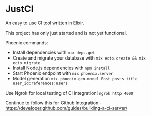 # JustCI

An easy to use CI tool written in Elixir.

This project has only just started and is not yet functional.

Phoenix commands:
  * Install dependencies with `mix deps.get`
  * Create and migrate your database with `mix ecto.create && mix ecto.migrate`
  * Install Node.js dependencies with `npm install`
  * Start Phoenix endpoint with `mix phoenix.server`
  * Model generation `mix phoenix.gen.model Post posts title user_id:references:users`

Use Ngrok for local testing of CI integration!
`ngrok http 4000`

Continue to follow this for Github Integration - https://developer.github.com/guides/building-a-ci-server/
